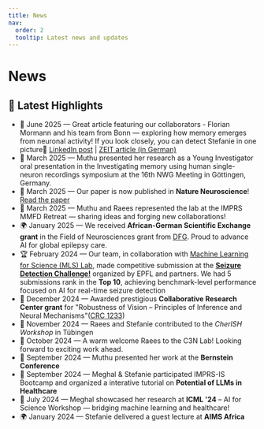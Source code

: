 ```yaml
---
title: News
nav:
  order: 2
  tooltip: Latest news and updates
---
```


# News
## 🚀 Latest Highlights
- 📰 June 2025 — Great article featuring our collaborators - Florian Mormann and his team from Bonn — exploring how memory emerges from neuronal activity! If you look closely, you can detect Stefanie in one picture🙂 [LinkedIn post](https://www.linkedin.com/posts/universitätsklinikum-bonn-epileptologie_how-does-memory-emerge-one-scientist-is-activity-7336282290160877569-hf8l?utm_source=social_share_send&utm_medium=member_desktop_web&rcm=ACoAABucklMBT2axOUrP-rnbmXi33Izq-fgrYBw) | [ZEIT article (in German)](https://www.zeit.de/wissen/2025-05/hirnforschung-erinnerung-konzeptzellen-neuronen-epilepsie)
- 🎤 March 2025 — Muthu presented her research as a Young Investigator oral presentation in the Investigating memory using human single-neuron recordings symposium at the 16th NWG Meeting in Göttingen, Germany.
- 🧠 March 2025 — Our paper is now published in **Nature Neuroscience**! [Read the paper](https://www.nature.com/articles/s41593-025-01893-7)  
- 🌄 March 2025 — Muthu and Raees represented the lab at the IMPRS MMFD Retreat  — sharing ideas and forging new collaborations!
- 🌍 January 2025 — We received **African-German Scientific Exchange grant** in the Field of Neurosciences grant from [DFG](https://www.dfg.de/de/ueber-uns/internationale-zusammenarbeit/internationales-handeln/afrika-nahost/initiative-i2i#:~:text=Supporting%20the%20diagnosis%20of%20epilepsy%20using%20artificial%20intelligence). Proud to advance AI for global epilepsy care.
- 🏆 February 2024 — Our team, in collaboration with  [Machine Learning for Science (MLS) Lab](https://www.mackelab.org/), made competitive submission at the **[Seizure Detection Challenge!](https://epilepsybenchmarks.com/challenge/)** organized by EPFL and partners. We had 5 submissions rank in the **Top 10**, achieving benchmark-level performance focused on AI for real-time seizure detection
- 🔬 December 2024 — Awarded prestigious **Collaborative Research Center grant** for "Robustness of Vision – Principles of Inference and Neural Mechanisms"([CRC 1233](https://uni-tuebingen.de/forschung/forschungsschwerpunkte/sonderforschungsbereiche/sfb-1233.html))
- 🤝 November 2024 — Raees and Stefanie contributed to the *CherISH Workshop* in Tübingen
- 🎉 October 2024 — A warm welcome Raees to the C3N Lab! Looking forward to exciting work ahead.
- 🧬 September 2024 — Muthu  presented her work at the **Bernstein Conference**
- 🚀 September 2024 — Meghal & Stefanie participated IMPRS-IS Bootcamp and organized a interative tutorial on **Potential of LLMs in Healthcare**
- 🧪 July 2024 — Meghal showcased her research at **ICML '24** – AI for Science Workshop — bridging machine learning and healthcare!
- 🌍 January 2024 — Stefanie delivered a guest lecture at **AIMS Africa**
